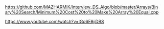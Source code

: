 https://github.com/MAZHARMIK/Interview_DS_Algo/blob/master/Arrays/Binary%20Search/Minimum%20Cost%20to%20Make%20Array%20Equal.cpp

https://www.youtube.com/watch?v=lGo6E8jiDB8
